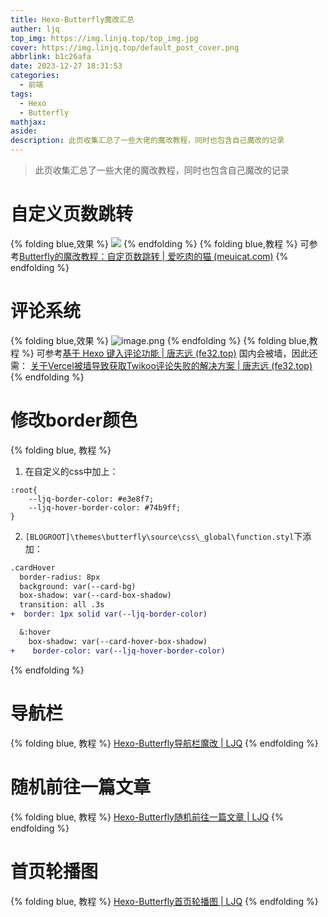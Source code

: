 ```yaml
---
title: Hexo-Butterfly魔改汇总
auther: ljq
top_img: https://img.linjq.top/top_img.jpg
cover: https://img.linjq.top/default_post_cover.png
abbrlink: b1c26afa
date: 2023-12-27 18:31:53
categories:
  - 前端
tags:
  - Hexo
  - Butterfly
mathjax: 
aside: 
description: 此页收集汇总了一些大佬的魔改教程，同时也包含自己魔改的记录
---
```

> 此页收集汇总了一些大佬的魔改教程，同时也包含自己魔改的记录

# 自定义页数跳转
{% folding blue,效果 %}
![](https://img.linjq.top/202407091645668.png)
{% endfolding %}
{% folding blue,教程 %}
可参考[Butterfly的魔改教程：自定页数跳转 | 爱吃肉的猫 (meuicat.com)](https://meuicat.com/blog/62/index.html)
{% endfolding %}

# 评论系统
{% folding blue,效果 %}
![image.png](https://img.linjq.top/202407091744518.png)
{% endfolding %}
{% folding blue,教程 %}
可参考[基于 Hexo 键入评论功能 | 唐志远 (fe32.top)](https://fe32.top/articles/hexo1611/)
国内会被墙，因此还需：
[关于Vercel被墙导致获取Twikoo评论失败的解决方案 | 唐志远 (fe32.top)](https://fe32.top/articles/hexo1614/)
{% endfolding %}
# 修改border颜色
{% folding blue, 教程 %}
1. 在自定义的css中加上：
```
:root{
	--ljq-border-color: #e3e8f7;
	--ljq-hover-border-color: #74b9ff;
}
```
2. `[BLOGROOT]\themes\butterfly\source\css\_global\function.styl`下添加：
```diff
.cardHover
  border-radius: 8px
  background: var(--card-bg)
  box-shadow: var(--card-box-shadow)
  transition: all .3s
+  border: 1px solid var(--ljq-border-color)

  &:hover
    box-shadow: var(--card-hover-box-shadow)
+    border-color: var(--ljq-hover-border-color)
```
{% endfolding %}
# 导航栏
{% folding blue, 教程 %}
[Hexo-Butterfly导航栏魔改 | LJQ](/articles/25281569/)
{% endfolding %}
# 随机前往一篇文章
{% folding blue, 教程 %}
[Hexo-Butterfly随机前往一篇文章 | LJQ](/articles/83dcefb7/)
{% endfolding %}
# 首页轮播图
{% folding blue, 教程 %}
[Hexo-Butterfly首页轮播图 | LJQ](/articles/cf15f90b/)
{% endfolding %}

